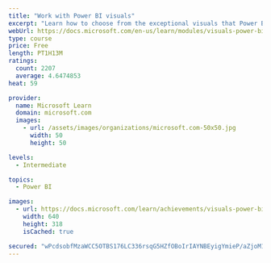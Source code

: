 ```yaml
---
title: "Work with Power BI visuals"
excerpt: "Learn how to choose from the exceptional visuals that Power BI makes available to you. Formatting visuals will direct the user’s attention to exactly where you want it, while helping to make the visual easier to read and interpret. You will also learn about how to use key performance indicators (KPIs)."
webUrl: https://docs.microsoft.com/en-us/learn/modules/visuals-power-bi/
type: course
price: Free
length: PT1H13M
ratings:
  count: 2207
  average: 4.6474853
heat: 59

provider:
  name: Microsoft Learn
  domain: microsoft.com
  images:
    - url: /assets/images/organizations/microsoft.com-50x50.jpg
      width: 50
      height: 50

levels:
  - Intermediate

topics:
  - Power BI

images:
  - url: https://docs.microsoft.com/learn/achievements/visuals-power-bi-social.png
    width: 640
    height: 318
    isCached: true

secured: "wPcdsobfMzaWCC5OTBS176LC336rsqG5HZfOBoIrIAYNBEyigYmieP/aZjoM16x/R71vVvW8Hm6X5RZTiB2sJneCuXyev3hL1LpHvv6YCxDSBAfu7Jk64lsdddLrKfrzLBkIhw8JnfCjzoxqoIhVY/HGk/1oR7VNvcsDnCcDd9JjzH1ZmuE/6o4vRjtYFR2yn7G7WkzglbDbPeV9Cu6yZW7MG5Haur15caWzsA1xBzSHjxRjGhqlP2eaOg2BjtrbAan87/p89Fv6lIWChsmeJUSL4LovDcHyl4HJLWO/IIvyniNa6+WxxVVvc7OZFoxrsE9fv476/jNBCn9aUE3As3tSre5B1DRkcs3xa+bWGIwyVZWGq7UkD70pi2/76uKKntr++AOTZqv+aQIU0F3BKfeGp67c7f8relVlWu9tBkc=;yrxUxsMc7r/eNb6659YTrg=="
---
```


